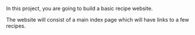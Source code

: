 In this project, you are going to build a basic recipe website.

The website will consist of a main index page which will have links to a few recipes.


